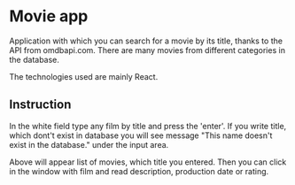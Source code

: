 # Movie app

Application with which you can search for a movie by its title, thanks to the API from omdbapi.com. There are many movies from different categories in the database.

The technologies used are mainly React.

## Instruction

In the white field type any film by title and press the 'enter'.
If you write title, which dont't exist in database you will see message "This name doesn't exist in the database." under the input area.

Above will appear list of movies, which title you entered. Then you can click in the window with film and read description, production date or rating.


